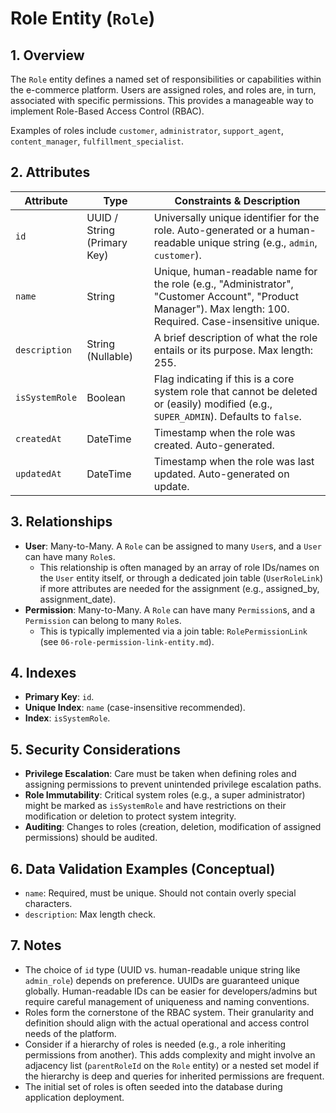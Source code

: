 # Role Entity (`Role`)

## 1. Overview

The `Role` entity defines a named set of responsibilities or capabilities within the e-commerce platform. Users are assigned roles, and roles are, in turn, associated with specific permissions. This provides a manageable way to implement Role-Based Access Control (RBAC).

Examples of roles include `customer`, `administrator`, `support_agent`, `content_manager`, `fulfillment_specialist`.

## 2. Attributes

| Attribute   | Type                        | Constraints & Description                                                                                                                            |
| ----------- | --------------------------- | ---------------------------------------------------------------------------------------------------------------------------------------------------- |
| `id`        | UUID / String (Primary Key) | Universally unique identifier for the role. Auto-generated or a human-readable unique string (e.g., `admin`, `customer`).                                 |
| `name`      | String                      | Unique, human-readable name for the role (e.g., "Administrator", "Customer Account", "Product Manager"). Max length: 100. Required. Case-insensitive unique. |
| `description` | String (Nullable)           | A brief description of what the role entails or its purpose. Max length: 255.                                                                      |
| `isSystemRole`| Boolean                   | Flag indicating if this is a core system role that cannot be deleted or (easily) modified (e.g., `SUPER_ADMIN`). Defaults to `false`.                   |
| `createdAt` | DateTime                    | Timestamp when the role was created. Auto-generated.                                                                                                 |
| `updatedAt` | DateTime                    | Timestamp when the role was last updated. Auto-generated on update.                                                                                  |

## 3. Relationships

*   **User**: Many-to-Many. A `Role` can be assigned to many `User`s, and a `User` can have many `Role`s.
    *   This relationship is often managed by an array of role IDs/names on the `User` entity itself, or through a dedicated join table (`UserRoleLink`) if more attributes are needed for the assignment (e.g., assigned_by, assignment_date).
*   **Permission**: Many-to-Many. A `Role` can have many `Permission`s, and a `Permission` can belong to many `Role`s.
    *   This is typically implemented via a join table: `RolePermissionLink` (see `06-role-permission-link-entity.md`).

## 4. Indexes

*   **Primary Key**: `id`.
*   **Unique Index**: `name` (case-insensitive recommended).
*   **Index**: `isSystemRole`.

## 5. Security Considerations

*   **Privilege Escalation**: Care must be taken when defining roles and assigning permissions to prevent unintended privilege escalation paths.
*   **Role Immutability**: Critical system roles (e.g., a super administrator) might be marked as `isSystemRole` and have restrictions on their modification or deletion to protect system integrity.
*   **Auditing**: Changes to roles (creation, deletion, modification of assigned permissions) should be audited.

## 6. Data Validation Examples (Conceptual)

*   `name`: Required, must be unique. Should not contain overly special characters.
*   `description`: Max length check.

## 7. Notes

*   The choice of `id` type (UUID vs. human-readable unique string like `admin_role`) depends on preference. UUIDs are guaranteed unique globally. Human-readable IDs can be easier for developers/admins but require careful management of uniqueness and naming conventions.
*   Roles form the cornerstone of the RBAC system. Their granularity and definition should align with the actual operational and access control needs of the platform.
*   Consider if a hierarchy of roles is needed (e.g., a role inheriting permissions from another). This adds complexity and might involve an adjacency list (`parentRoleId` on the `Role` entity) or a nested set model if the hierarchy is deep and queries for inherited permissions are frequent.
*   The initial set of roles is often seeded into the database during application deployment.
